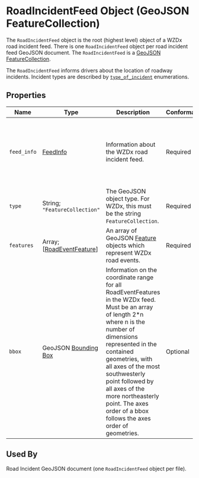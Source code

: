 # RoadIncidentFeed Object (GeoJSON FeatureCollection)
The `RoadIncidentFeed` object is the root (highest level) object of a WZDx road incident feed. There is one `RoadIncidentFeed` object per road incident feed GeoJSON document. The `RoadIncidentFeed` is a [GeoJSON FeatureCollection](https://tools.ietf.org/html/rfc7946#section-3.3).

The `RoadIncidentFeed` informs drivers about the location of roadway incidents. Incident types are described by [`type_of_incident`](/spec-content/enumerated-types/event_enumerations.md) enumerations.

## Properties
Name | Type | Description | Conformance | Notes
--- | --- | --- | --- | ---
`feed_info` | [FeedInfo](/spec-content/objects/FeedInfo.md) | Information about the WZDx road incident feed. | Required | This is a WZDx-specific [foreign member](https://tools.ietf.org/html/rfc7946#section-6.1) and is not part of the GeoJSON specification.
`type` | String; `"FeatureCollection"` | The GeoJSON object type. For WZDx, this must be the string `FeatureCollection`. | Required | This is a GeoJSON property.
`features` | Array; \[[RoadEventFeature](/spec-content/objects/RoadEventFeature.md)\] | An array of GeoJSON [Feature](https://tools.ietf.org/html/rfc7946#section-3.2) objects which represent WZDx road events. | Required |
`bbox` | GeoJSON [Bounding Box](https://tools.ietf.org/html/rfc7946#section-5) | Information on the coordinate range for all RoadEventFeatures in the WZDx feed. Must be an array of length 2*n where n is the number of dimensions represented in the contained geometries, with all axes of the most southwesterly point followed by all axes of the more northeasterly point.  The axes order of a bbox follows the axes order of geometries. | Optional | This is a GeoJSON property.

## Used By
Road Incident GeoJSON document (one `RoadIncidentFeed` object per file).
